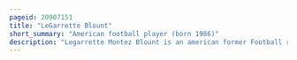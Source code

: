 ```yaml
---
pageid: 20907151
title: "LeGarrette Blount"
short_summary: "American football player (born 1986)"
description: "Legarrette Montez Blount is an american former Football running back who played in the National Football League for nine Seasons. He played College Football at the University of Oregon after graduating east Mississippi Community College. He was not selected in the nfl 2010 Draft but began his nfl Career as an undrafted free Agent."
---
```

